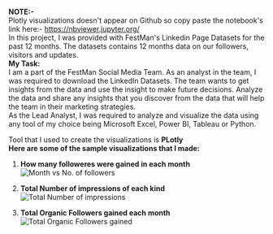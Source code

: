 **NOTE:-**<br>
Plotly visualizations doesn't appear on Github so copy paste the notebook's link here:- https://nbviewer.jupyter.org/
<br>
In this project, I was provided with FestMan's Linkedin Page Datasets for the past 12 months. The datasets contains 12 months data on our followers, visitors and updates.
<br>
**My Task:**<br>
I am a part of the FestMan Social Media Team. As an analyst in the team, I was required to download the LinkedIn Datasets.
The team wants to get insights from the data and use the insight to make future decisions. Analyze the data and share any insights that you discover from the data 
that will help the team in their marketing strategies.
<br>
As the Lead Analyst, I was required to analyze and visualize the data using any tool of my choice being Microsoft Excel, Power BI, Tableau or Python.

Tool that I used to create the visualizations is **PLotly**<br>
**Here are some of the sample visualizations that I made:**<br>
1. **How many followeres were gained in each month**<br>
![Month vs No. of followers](https://user-images.githubusercontent.com/62044644/124215488-bb67c880-db11-11eb-8b41-2ebab21e7812.png)

2. **Total Number of impressions of each kind**<br>
![Total Number of impressions](https://user-images.githubusercontent.com/62044644/124215747-4779f000-db12-11eb-9b82-b96428456e8e.png)

3. **Total Organic Followers gained each month**<br>
![Total Organic Followers gained](https://user-images.githubusercontent.com/62044644/124215861-7f813300-db12-11eb-80c2-1590951728ed.png)
